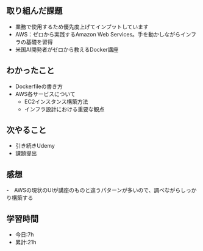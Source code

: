 ## 取り組んだ課題
- 業務で使用するため優先度上げてインプットしています
- AWS：ゼロから実践するAmazon Web Services。手を動かしながらインフラの基礎を習得
- 米国AI開発者がゼロから教えるDocker講座
## わかったこと
- Dockerfileの書き方
- AWS各サービスについて
  - EC2インスタンス構築方法
  - インフラ設計における重要な観点
## 次やること
- 引き続きUdemy
- 課題提出

## 感想
-　AWSの現状のUIが講座のものと違うパターンが多いので、調べながらしっかり構築する 
## 学習時間
- 今日:7h
- 累計:21h